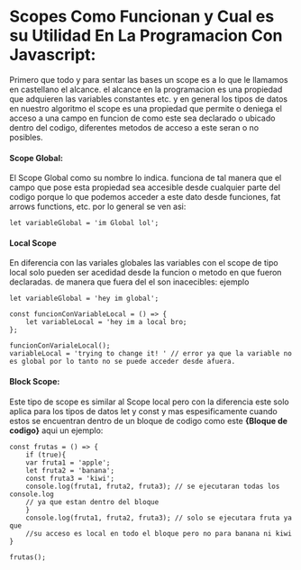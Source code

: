 # Scopes Como Funcionan y Cual es su Utilidad En La Programacion Con Javascript:

Primero que todo y para sentar las bases un scope es a lo que le llamamos en castellano el alcance. el alcance en la programacion es una propiedad que adquieren las variables constantes etc. y en general los tipos de datos en nuestro algoritmo el scope es una propiedad que permite o deniega el acceso a una campo en funcion de como este sea declarado o ubicado dentro  del codigo, diferentes metodos de acceso a este seran o no posibles.

#### Scope Global:
El Scope Global como su nombre lo indica. funciona de tal manera que el campo que pose esta propiedad sea accesible desde cualquier parte del codigo porque lo que podemos acceder a este dato desde funciones, fat arrows functions, etc. por lo general se ven asi:

```
let variableGlobal = 'im Global lol';
```

#### Local Scope
En diferencia con las variales globales las variables con el scope de tipo local solo pueden ser acedidad desde la funcion o metodo en que fueron declaradas. de manera que fuera del el son inacecibles: ejemplo

```
let variableGlobal = 'hey im global';

const funcionConVariableLocal = () => {
	let variableLocal = 'hey im a local bro;
};

funcionConVarialeLocal(); 
variableLocal = 'trying to change it! ' // error ya que la variable no es global por lo tanto no se puede acceder desde afuera.

```

#### Block Scope:
Este tipo de scope es similar al Scope local pero con la diferencia este solo aplica para los tipos de datos let y const y mas espesificamente cuando estos se encuentran dentro de un bloque de codigo como este **{Bloque de codigo}** aqui un ejemplo:

```
const frutas = () => {
	if (true){
	var fruta1 = 'apple';
	let fruta2 = 'banana';
	const fruta3 = 'kiwi';
	console.log(fruta1, fruta2, fruta3); // se ejecutaran todas los console.log
	// ya que estan dentro del bloque
	}
	console.log(fruta1, fruta2, fruta3); // solo se ejecutara fruta ya que
	//su acceso es local en todo el bloque pero no para banana ni kiwi	
}

frutas();
```

